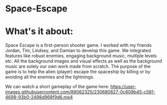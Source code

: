 # Space-Escape

# What's it about:
 Space Escape is a first-person shooter game. I worked with my friends Jordan, Tim, Lindsey, and Damian to develop this game. We integrated features like robust enemies, engaging background music, multiple levels etc. All the background images and visual effects as well as the background music are solely our own work made from scratch. The purpose of the game is to help the alien (player) escape the spaceship by killing or by avoiding all the enemies and the lightnings.
 
We can watch a short gameplay of the game here:
https://user-images.githubusercontent.com/88062325/230680827-0c609b45-c581-4698-93b0-2498d968f9d6.mp4


